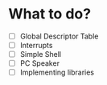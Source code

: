 # What to do?

- [ ] Global Descriptor Table
- [ ] Interrupts 
- [ ] Simple Shell
- [ ] PC Speaker
- [ ] Implementing libraries
